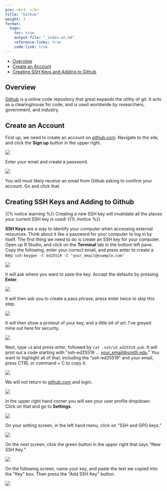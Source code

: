 ```yaml
---
pre: <b>3. </b>
title: "Github"
weight: 3
format:
  hugo:
    toc: true
    output-file: "_index.en.md"
    reference-links: true
    code-link: true
---
```




-   [Overview][]
-   [Create an Account][]
-   [Creating SSH Keys and Adding to Github][]

## Overview

[Github][] is a online code repository that great expands the utility of git. It acts as a clearinghouse for code, and is used worldwide by researchers, government, and industry.

## Create an Account

First up, we need to create an account on [github.com][Github]. Navigate to the site, and click the **Sign up** button in the upper right.

![][1]

Enter your email and create a password.

![][2]

You will most likely receive an email from Github asking to confirm your account. Go and click that.

## Creating SSH Keys and Adding to Github

{{% notice warning %}}
Creating a new SSH key will invalidate all the places your current SSH key is used!
{{% /notice %}}

**SSH Keys** are a way to identify your computer when accessing external resources. Think about it like a password for your computer to log in by itself. The first thing we need to do is create an SSH key for your computer. Open up R Studio, and click on the **Terminal** tab in the bottom left pane. Copy the following, enter your correct email, and press enter to create a key: `ssh-keygen -t ed25519 -C "your_email@example.com"`

![][3]

It will ask where you want to save the key. Accept the defaults by pressing **Enter**.

![][4]

It will then ask you to create a pass phrase, press enter twice to skip this step.

![][5]

It will then show a printout of your key, and a little bit of art. I've greyed mine out here for security.

![][6]

Next, type `cd` and press enter, followed by `cat .ssh/id_ed25519.pub`. It will print out a code starting with "ssh-ed25519 ... your_email@smith.edu." You want to highlight all of that, including the "ssh-ed25519" and your email, press CTRL or command + C to copy it.

![][7]

We will not return to [github.com][Github] and login.

![][8]

In the upper right hand corner you will see your user profile dropdown. Click on that and go to **Settings**.

![][9]

On your setting screen, in the left hand menu, click on "SSH and GPG keys."

![][10]

On the next screen, click the green button in the upper right that says "New SSH Key."

![][11]

On the following screen, name your key, and paste the text we copied into the "Key" box. Then press the "Add SSH Key" button.

![][12]

  [Overview]: #overview
  [Create an Account]: #create-an-account
  [Creating SSH Keys and Adding to Github]: #creating-ssh-keys-and-adding-to-github
  [Github]: https://github.com
  [1]: img/01.png
  [2]: img/02.png
  [3]: img/03.png
  [4]: img/04.png
  [5]: img/05.png
  [6]: img/06.png
  [7]: img/07.png
  [8]: img/08.png
  [9]: img/09.png
  [10]: img/10.png
  [11]: img/11.png
  [12]: img/12.png
